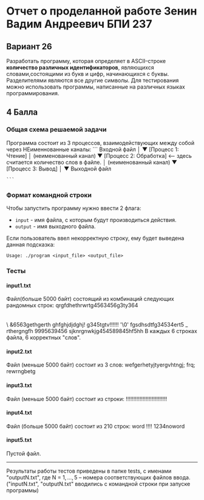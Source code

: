# Отчет о проделанной работе Зенин Вадим Андреевич БПИ 237 
## Вариант 26 
Разработать программу, которая определяет в ASCII–строке **количество различных идентификаторов**, являющихся словами,cостоящими из букв и цифр, начинающихся с буквы. Разделителями являются все другие символы. Для тестирования можно
использовать программы, написанные на различных языках программирования.
## 4 Балла
### Общая схема решаемой задачи
Программа состоит из 3 процессов, взаимодействующих между собой через НЕименнованные каналы:
    ```
    Входной файл
       │
       ▼
[Процесс 1: Чтение]
       │ (неименованный канал)
       ▼
[Процесс 2: Обработка]  <-- здесь считается количество слов в файле.
       │ (неименованный канал)
       ▼
[Процесс 3: Вывод]
       │
       ▼
   Выходной файл

    ```

### Формат командной строки
Чтобы запустить программу нужно ввести 2 флага:
- `input` - имя файла, с которым будут производиться действия.
- `output` - имя выходного файла.

Если пользователь ввел некорректную строку, ему будет выведена данная подсказка:
```
Usage: ./program <input_file> <output_file>
```

### Тесты 
#### input1.txt
Файл(больше 5000 байт) состоящий из комбинаций следующих рандомных строк:
qrgfdhethrwrtg4563456g3ty364
\
\
\
\ &6563gethgerth ghfghjdjdghj! g345tgtv!!!!!! '\0'
fgsdhsdtfg34534ert5 _ rthergngfh 9995639456 sjknrgnwkjg454589845hf5hh
В каждых 6 строках файла, 6 корректных "слов".
#### input2.txt
Файл (меньше 5000 байт) состоит из 3 слов:
wefgerhetyjtyergvhtngj; frq; rewrngbetg
#### input3.txt
Файл (меньше 5000 байт) состоит из строки:
!!!!!!!!!!!!!!!!!!!!!!!!!!!
#### input4.txt
Файл (больше 5000 байт) состоит из 210 строк:
word !!!! 1234noword
#### input5.txt
Пустой файл.

---
Результаты работы тестов приведены в папке tests, с именами "outputN.txt", где N = $1, \dots, 5$ – номера соответствующих файлов ввода. ("inputN.txt", "outputN.txt" вводились с командной строки при запуске программы)